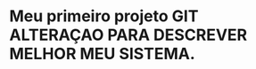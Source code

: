 Meu primeiro projeto GIT
ALTERAÇAO PARA DESCREVER MELHOR MEU SISTEMA.
===========================================
